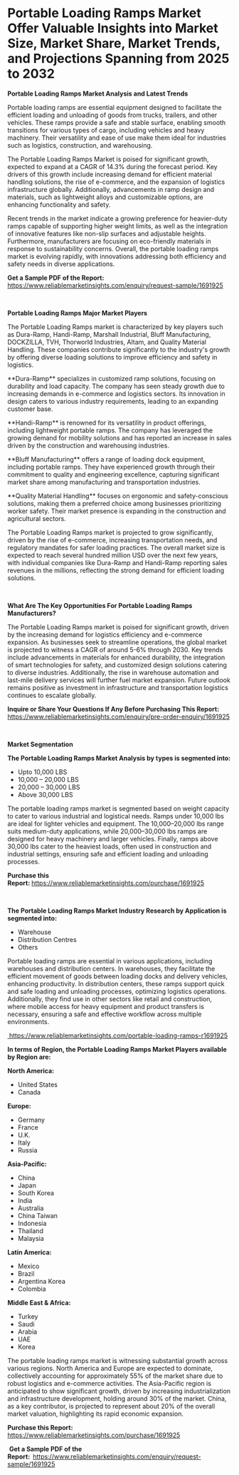 <p><h1>Portable Loading Ramps Market Offer Valuable Insights into Market Size, Market Share, Market Trends, and Projections Spanning from 2025 to 2032</h1></p><p><strong>Portable Loading Ramps Market Analysis and Latest Trends</strong></p>
<p><p>Portable loading ramps are essential equipment designed to facilitate the efficient loading and unloading of goods from trucks, trailers, and other vehicles. These ramps provide a safe and stable surface, enabling smooth transitions for various types of cargo, including vehicles and heavy machinery. Their versatility and ease of use make them ideal for industries such as logistics, construction, and warehousing.</p><p>The Portable Loading Ramps Market is poised for significant growth, expected to expand at a CAGR of 14.3% during the forecast period. Key drivers of this growth include increasing demand for efficient material handling solutions, the rise of e-commerce, and the expansion of logistics infrastructure globally. Additionally, advancements in ramp design and materials, such as lightweight alloys and customizable options, are enhancing functionality and safety.</p><p>Recent trends in the market indicate a growing preference for heavier-duty ramps capable of supporting higher weight limits, as well as the integration of innovative features like non-slip surfaces and adjustable heights. Furthermore, manufacturers are focusing on eco-friendly materials in response to sustainability concerns. Overall, the portable loading ramps market is evolving rapidly, with innovations addressing both efficiency and safety needs in diverse applications.</p></p>
<p><strong>Get a Sample PDF of the Report:&nbsp;</strong> <a href="https://www.reliablemarketinsights.com/enquiry/request-sample/1691925?utm_campaign=3513&utm_medium=2&utm_source=Github&utm_content=ia&utm_term=16042025&utm_id=portable-loading-ramps">https://www.reliablemarketinsights.com/enquiry/request-sample/1691925</a></p>
<p>&nbsp;</p>
<p><strong>Portable Loading Ramps Major Market Players</strong></p>
<p><p>The Portable Loading Ramps market is characterized by key players such as Dura-Ramp, Handi-Ramp, Marshall Industrial, Bluff Manufacturing, DOCKZILLA, TVH, Thorworld Industries, Altam, and Quality Material Handling. These companies contribute significantly to the industry's growth by offering diverse loading solutions to improve efficiency and safety in logistics.</p><p>**Dura-Ramp** specializes in customized ramp solutions, focusing on durability and load capacity. The company has seen steady growth due to increasing demands in e-commerce and logistics sectors. Its innovation in design caters to various industry requirements, leading to an expanding customer base.</p><p>**Handi-Ramp** is renowned for its versatility in product offerings, including lightweight portable ramps. The company has leveraged the growing demand for mobility solutions and has reported an increase in sales driven by the construction and warehousing industries. </p><p>**Bluff Manufacturing** offers a range of loading dock equipment, including portable ramps. They have experienced growth through their commitment to quality and engineering excellence, capturing significant market share among manufacturing and transportation industries. </p><p>**Quality Material Handling** focuses on ergonomic and safety-conscious solutions, making them a preferred choice among businesses prioritizing worker safety. Their market presence is expanding in the construction and agricultural sectors.</p><p>The Portable Loading Ramps market is projected to grow significantly, driven by the rise of e-commerce, increasing transportation needs, and regulatory mandates for safer loading practices. The overall market size is expected to reach several hundred million USD over the next few years, with individual companies like Dura-Ramp and Handi-Ramp reporting sales revenues in the millions, reflecting the strong demand for efficient loading solutions.</p></p>
<p>&nbsp;</p>
<p><strong>What Are The Key Opportunities For Portable Loading Ramps Manufacturers?</strong></p>
<p><p>The Portable Loading Ramps market is poised for significant growth, driven by the increasing demand for logistics efficiency and e-commerce expansion. As businesses seek to streamline operations, the global market is projected to witness a CAGR of around 5-6% through 2030. Key trends include advancements in materials for enhanced durability, the integration of smart technologies for safety, and customized design solutions catering to diverse industries. Additionally, the rise in warehouse automation and last-mile delivery services will further fuel market expansion. Future outlook remains positive as investment in infrastructure and transportation logistics continues to escalate globally.</p></p>
<p><strong>Inquire or Share Your Questions If Any Before Purchasing This Report:</strong> <a href="https://www.reliablemarketinsights.com/enquiry/pre-order-enquiry/1691925?utm_campaign=3513&utm_medium=2&utm_source=Github&utm_content=ia&utm_term=16042025&utm_id=portable-loading-ramps">https://www.reliablemarketinsights.com/enquiry/pre-order-enquiry/1691925</a></p>
<p>&nbsp;</p>
<p><strong>Market Segmentation</strong></p>
<p><strong>The Portable Loading Ramps Market Analysis by types is segmented into:</strong></p>
<p><ul><li>Upto 10,000 LBS</li><li>10,000 – 20,000 LBS</li><li>20,000 – 30,000 LBS</li><li>Above 30,000 LBS</li></ul></p>
<p><p>The portable loading ramps market is segmented based on weight capacity to cater to various industrial and logistical needs. Ramps under 10,000 lbs are ideal for lighter vehicles and equipment. The 10,000–20,000 lbs range suits medium-duty applications, while 20,000–30,000 lbs ramps are designed for heavy machinery and larger vehicles. Finally, ramps above 30,000 lbs cater to the heaviest loads, often used in construction and industrial settings, ensuring safe and efficient loading and unloading processes.</p></p>
<p><strong>Purchase this Report:&nbsp;</strong><a href="https://www.reliablemarketinsights.com/purchase/1691925?utm_campaign=3513&utm_medium=2&utm_source=Github&utm_content=ia&utm_term=16042025&utm_id=portable-loading-ramps">https://www.reliablemarketinsights.com/purchase/1691925</a></p>
<p>&nbsp;</p>
<p><strong>The Portable Loading Ramps Market Industry Research by Application is segmented into:</strong></p>
<p><ul><li>Warehouse</li><li>Distribution Centres</li><li>Others</li></ul></p>
<p><p>Portable loading ramps are essential in various applications, including warehouses and distribution centers. In warehouses, they facilitate the efficient movement of goods between loading docks and delivery vehicles, enhancing productivity. In distribution centers, these ramps support quick and safe loading and unloading processes, optimizing logistics operations. Additionally, they find use in other sectors like retail and construction, where mobile access for heavy equipment and product transfers is necessary, ensuring a safe and effective workflow across multiple environments.</p></p>
<p><a href="https://www.reliablemarketinsights.com/portable-loading-ramps-r1691925?utm_campaign=3513&utm_medium=2&utm_source=Github&utm_content=ia&utm_term=16042025&utm_id=portable-loading-ramps">&nbsp;https://www.reliablemarketinsights.com/portable-loading-ramps-r1691925</a></p>
<p><strong>In terms of Region, the Portable Loading Ramps Market Players available by Region are:</strong></p>
<p>
    <p> <strong> North America: </strong>
        <ul>
            <li>United States</li>
            <li>Canada</li>
        </ul>
        </p> 
    <p> <strong> Europe: </strong>
        <ul>
            <li>Germany</li>
            <li>France</li>
            <li>U.K.</li>
            <li>Italy</li>
            <li>Russia</li>
        </ul>
        </p> 
    <p> <strong> Asia-Pacific: </strong>
        <ul>
            <li>China</li>
            <li>Japan</li>
            <li>South Korea</li>
            <li>India</li>
            <li>Australia</li>
            <li>China Taiwan</li>
            <li>Indonesia</li>
            <li>Thailand</li>
            <li>Malaysia</li>
        </ul>
        </p> 
    <p> <strong> Latin America: </strong>
        <ul>
            <li>Mexico</li>
            <li>Brazil</li>
            <li>Argentina Korea</li>
            <li>Colombia</li>
        </ul>
        </p> 
    <p> <strong> Middle East & Africa: </strong>
        <ul>
            <li>Turkey</li>
            <li>Saudi</li>
            <li>Arabia</li>
            <li>UAE</li>
            <li>Korea</li>
        </ul>
    </p>
    </p>
<p><p>The portable loading ramps market is witnessing substantial growth across various regions. North America and Europe are expected to dominate, collectively accounting for approximately 55% of the market share due to robust logistics and e-commerce activities. The Asia-Pacific region is anticipated to show significant growth, driven by increasing industrialization and infrastructure development, holding around 30% of the market. China, as a key contributor, is projected to represent about 20% of the overall market valuation, highlighting its rapid economic expansion.</p></p>
<p><strong>Purchase this Report: </strong><a href="https://www.reliablemarketinsights.com/purchase/1691925?utm_campaign=3513&utm_medium=2&utm_source=Github&utm_content=ia&utm_term=16042025&utm_id=portable-loading-ramps">https://www.reliablemarketinsights.com/purchase/1691925</a></p>
<p>&nbsp;<strong>Get a Sample PDF of the Report:&nbsp;&nbsp;</strong><a href="https://www.reliablemarketinsights.com/enquiry/request-sample/1691925?utm_campaign=3513&utm_medium=2&utm_source=Github&utm_content=ia&utm_term=16042025&utm_id=portable-loading-ramps">https://www.reliablemarketinsights.com/enquiry/request-sample/1691925</a></p>
<p><strong></strong></p>
<p><p></p><p></p><p></p></p>